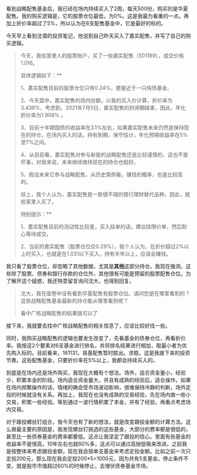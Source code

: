 看到战略配售基金后，我已经在场内持续买入了2周，每天500份，购买的是华夏配售。我的购买逻辑是，它的股票仓位最低，为0%。这是我最为看重的一点。再加上折价率超过了5%，所以认为在6支配售基金中，它是最好的标的。

今天早上看到沈潜的投资笔记，他说到自己昨天买入了嘉实配售，并写了自己的购买逻辑。

> 今天，我给家里人的股票账户，买了一些嘉实配售（501189），成交价格1.016。
>
> 具体逻辑如下：**
>
> 1、嘉实配售目前的股票仓位只有0.24%，更接近于一只纯债基金。
>
> 2、今天盘中，嘉实配售的场内份额，以我的买入价计算，折价率为3.439%，考虑到，2021年7月5日，嘉实配售的封闭期结束，因此，年化折价率为1.908% 。
>
> 3、目前十年期国债的收益率在3.1%左右，如果嘉实配售未来仍然是保持现在的持仓，在场内买入的话，持有到期，保守估计，年化预期收益率在5%至7%之间。
>
> 4、从目前看，嘉实配售对参与新股的战略配售还是比较谨慎的，这也不是坏事，对我来说，未来继续维持现在的持仓也挺好。
>
> 5、假设未来它参与战略配售，从历史案例看，赚钱的概率，也是比较高的。
>
> 综上，我个人认为，嘉实配售是一款很不错的银行理财替代品种，因此，就给家里人买了。
>
> 特别提示：**
>
> 1、嘉实配售目前的流动性比较差，买入挂单的话，建议挂限价单，然后耐心等待成交。
>
> 2、当前的嘉实配售（股票仓位仅0.29%），我个人认为，在折价超过2%以上时买入，也就是在1.031以下买入，持有半年以上，应该会赚钱。

我只看了股票仓位，却忽略了其他数据，尤其是**其他**这部分持仓。我现在推测，这些除了股票、债券和银行存款的仓位外，其他很有可能是预留的股票配售仓位。为了解开这个疑惑，我还特意留言询问沈大，也得到回复。

>沈大，我在蛋卷中没有看到华夏配售有股票仓位。请问您是在哪里看到的？这些战略配售基金最新的持仓能从哪里看到呢？
>
>看中广核战略配售的结果就可以了

接下来，我就要去找中广核战略配售的相关信息了，应该比较好找一些。

同时，我购买战略配售的逻辑也要发生改变了，先看基金的债券仓位，再看折价率。我按这2个要素对6支基金进行排名，并将排名结果进行相加，取最小者为优先购入标的。目前看来，161131，易基配售暂时胜出。求稳，这是我接下来的投资节奏。这些配售基金，只要折价率在5%以上，我都会持续买入的。



到底是在场内还是场外购买，我现在大概有个想法。场外，适合资金量小，经验少，积累本金的阶段。场内适合资金量大，并且有成熟的经验后，适合操作。如果在场内频繁操作的话，情绪的确会受市场波动影响，很难保持冷静的判断，场外定投的时候就没有关系。再加上，我现在也没有成熟的交易经验，先在场内做一些小交易，积累一些经验。等到通过一波行情积累了本金，并有了经验，再重点考虑场内交易。



对于跟投螺丝钉组合，我今天也有了新的想法，就是改变跟投金额的计算方法。这么做最主要的原因是，我发现螺丝钉挑选的这些基金，大部分的费率都是很低的，甚至比一些债券基金的费率都要低。这点让我坚定了跟投的信心。里面有些基金的收益率不是很高，10年左右也就60%多，这点可以通过高抛低吸来改进。之前我是按整体来考虑跟投金额，现在我会按单支基金来考虑定投金额。比如之前一次只定投200元，那么现在我会定投200*5=1000元，因为共有5支基金。停止条件不变，就是股市市值超过60%的时候停止，去埋伏债券基金市场。